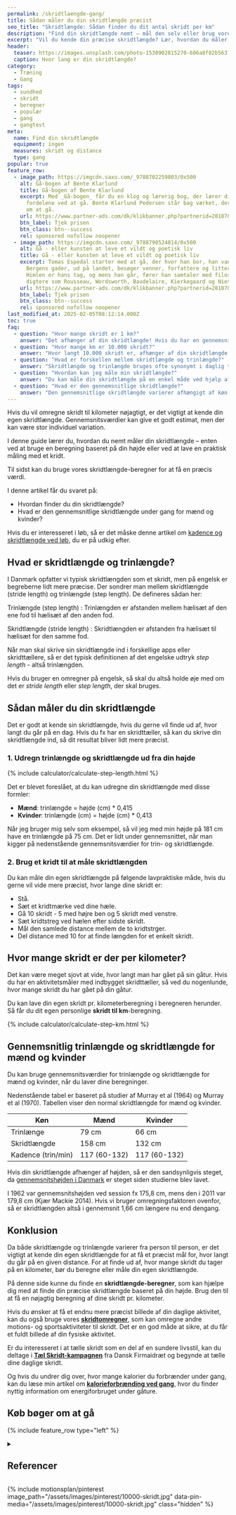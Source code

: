 ```yaml
---
permalink: /skridtlaengde-gang/
title: Sådan måler du din skridtlængde præcist
seo_title: "Skridtlængde: Sådan finder du dit antal skridt per km"
description: "Find din skridtlængde nemt – mål den selv eller brug vores beregner til at se dine skridt per kilometer."
excerpt: "Vil du kende din præcise skridtlængde? Lær, hvordan du måler den med en nem metode eller bruger vores beregner til at finde ud af, hvor mange skridt du tager per kilometer."
header:
  teaser: https://images.unsplash.com/photo-1530902815270-606a8f82b563?ixlib=rb-4.0.3&ixid=M3wxMjA3fDB8MHxwaG90by1wYWdlfHx8fGVufDB8fHx8fA%3D%3D&auto=format&fit=crop&h=300&w=400&q=10
  caption: Hvor lang er din skridtlængde?
category:
  - Træning
  - Gang
tags:
  - sundhed
  - skridt
  - beregner
  - populær
  - gang
  - gangtest
meta:
  name: Find din skridtlængde
  equipment: ingen
  measures: skridt og distance
  type: gang
popular: true
feature_row:
  - image_path: https://imgcdn.saxo.com/_9788702259803/0x500
    alt: Gå-bogen af Bente Klarlund
    title: Gå-bogen af Bente Klarlund
    excerpt: Med _Gå-bogen_ får du en klog og lærerig bog, der lærer dig om alle
      fordelene ved at gå. Bente Klarlund Pedersen står bag værket, der handler
      om at gå.
    url: https://www.partner-ads.com/dk/klikbanner.php?partnerid=28187&bannerid=43264&htmlurl=https://www.saxo.com/dk/gaa-bogen_bente-klarlund-pedersen_indbundet_9788702259803
    btn_label: Tjek prisen
    btn_class: btn--success
    rel: sponsored nofollow noopener
  - image_path: https://imgcdn.saxo.com/_9788790524814/0x500
    alt: Gå - eller kunsten at leve et vildt og poetisk liv
    title: Gå - eller kunsten at leve et vildt og poetisk liv
    excerpt: Tomas Espedal starter med at gå, der hvor han bor, han vandrer i
      Bergens gader, ud på landet, besøger venner, forfattere og litterater.
      Himlen er hans tag, og mens han går, fører han samtaler med filosoffer og
      digtere som Rousseau, Wordsworth, Baudelaire, Kierkegaard og Nietzsche.
    url: https://www.partner-ads.com/dk/klikbanner.php?partnerid=28187&bannerid=43264&htmlurl=https://www.saxo.com/dk/gaa-eller-kunsten-at-leve-et-vildt-og-poetisk-liv_tomas-espedal_haeftet_9788790524814
    btn_label: Tjek prisen
    btn_class: btn--success
    rel: sponsored nofollow noopener
last_modified_at: 2025-02-05T08:12:14.000Z
toc: true
faq:
  - question: "Hvor mange skridt er 1 km?"
    answer: "Det afhænger af din skridtlængde! Hvis du har en gennemsnitlig skridtlængde, kan du bruge den til at beregne, hvor mange skridt du tager på 1 km. Hvis din skridtlængde er 158 cm (for mænd) eller 132 cm (for kvinder), kan du bruge følgende formel til at estimere antallet af skridt på 1 km:\n\n- **Mænd**: 1 km / 1,58 m = cirka 633 skridt\n- **Kvinder**: 1 km / 1,32 m = cirka 757 skridt\n\nDu kan også bruge vores **skridtlængde-beregner** til at få et præcist tal baseret på din egen skridtlængde."
  - question: "Hvor mange km er 10.000 skridt?"
    answer: "Hvor langt 10.000 skridt er, afhænger af din skridtlængde. Hvis din skridtlængde er omkring 158 cm (for mænd) eller 132 cm (for kvinder), kan du beregne det som følger:\n\n- **Mænd** (gennemsnitlig skridtlængde på 158 cm): 10.000 skridt = ca. 6,3 km\n- **Kvinder** (gennemsnitlig skridtlængde på 132 cm): 10.000 skridt = ca. 5,7 km\n\nHvis du vil finde ud af præcis, hvor mange km du går på 10.000 skridt, kan du bruge vores **beregner** til at få en nøjagtig beregning baseret på din individuelle skridtlængde."
  - question: "Hvad er forskellen mellem skridtlængde og trinlængde?"
    answer: "Skridtlængde og trinlængde bruges ofte synonymt i daglig tale, men der er en forskel. Trinlængde (step length) er afstanden mellem hælisæt af den ene fod til hælisæt af den anden fod, mens skridtlængde (stride length) er afstanden mellem hælisæt af den samme fod (to skridt). Når du bruger en app eller en skridttæller, er det normalt trinlængde, du skal indtaste. Sørg derfor for at vide, hvilken værdi der kræves, når du bruger en skridttæller."
  - question: "Hvordan kan jeg måle min skridtlængde?"
    answer: "Du kan måle din skridtlængde på en enkel måde ved hjælp af et kridt og en måling:\n\n1. Sæt et kridtmærke ved hælen på din sko.\n2. Gå 10 skridt (5 med højre ben og 5 med venstre).\n3. Mål afstanden mellem de to kridtstreger.\n4. Del afstanden med 10 for at finde længden af et skridt.\n\nAlternativt kan du bruge vores **beregner** til at udregne din skridtlængde baseret på din højde."
  - question: "Hvad er den gennemsnitlige skridtlængde?"
    answer: "Den gennemsnitlige skridtlængde varierer afhængigt af køn og højde. For mænd er den gennemsnitlige skridtlængde omkring 158 cm, mens kvinder har en gennemsnitlig skridtlængde på 132 cm. Skridtlængden kan dog variere meget afhængigt af din kropsbygning og gangstil. Brug vores beregner for at finde din præcise skridtlængde!"
---
```


Hvis du vil omregne skridt til kilometer nøjagtigt, er det vigtigt at kende din egen skridtlængde. Gennemsnitsværdier kan give et godt estimat, men der kan være stor individuel variation.

I denne guide lærer du, hvordan du nemt måler din skridtlængde – enten ved at bruge en beregning baseret på din højde eller ved at lave en praktisk måling med et kridt. 

Til sidst kan du bruge vores skridtlængde-beregner for at få en præcis værdi.

I denne artikel får du svaret på:

- Hvordan finder du din skridtlængde? 
- Hvad er den gennemsnitlige skridtlængde under gang for mænd og kvinder?

Hvis du er interesseret i løb, så er det måske denne artikel om [kadence og skridtlængde ved løb](/gennemsnitlige-skridtlaengde-kadence-loeb/), du er på udkig efter.

## Hvad er skridtlængde og trinlængde?

I Danmark opfatter vi typisk skridtlængden som et skridt, men på engelsk er begreberne lidt mere præcise. Der sondrer man mellem skridtlængde (stride length) og trinlængde (step length). De defineres sådan her:

Trinlængde (step length)
: Trinlængden er afstanden mellem hælisæt af den ene fod til hælisæt af den anden fod.

Skridtlængde (stride length)
: Skridtlængden er afstanden fra hælisæt til hælisæt for den samme fod.

Når man skal skrive sin skridtlængde ind i forskellige apps eller skridttællere, så er det typisk definitionen af det engelske udtryk _step length_ - altså trinlængden.

Hvis du bruger en omregner på engelsk, så skal du altså holde øje med om det er _stride length_ eller _step length_, der skal bruges.

## Sådan måler du din skridtlængde

Det er godt at kende sin skridtlængde, hvis du gerne vil finde ud af, hvor langt du går på en dag. Hvis du fx har en skridttæller, så kan du skrive din skridtlængde ind, så dit resultat bliver lidt mere præcist.

### 1. Udregn trinlængde og skridtlængde ud fra din højde

{% include calculator/calculate-step-length.html %}

Det er blevet foreslået, at du kan udregne din skridtlængde med disse formler:

- **Mænd**: trinlængde = højde (cm) * 0,415
- **Kvinder**: trinlængde (cm) = højde (cm) * 0,413

Når jeg bruger mig selv som eksempel, så vil jeg med min højde på 181 cm have en trinlængde på 75 cm. Det er lidt under gennemsnittet, når man kigger på nedenstående gennemsnitsværdier for trin- og skridtlængde.

### 2. Brug et kridt til at måle skridtlængden

Du kan måle din egen skridtlængde på følgende lavpraktiske måde, hvis du gerne vil vide mere præcist, hvor lange dine skridt er:

- Stå.
- Sæt et kridtmærke ved dine hæle.
- Gå 10 skridt - 5 med højre ben og 5 skridt med venstre.
- Sæt kridtstreg ved hælen efter sidste skridt.
- Mål den samlede distance mellem de to kridtstrger.
- Del distance med 10 for at finde længden for et enkelt skridt.

## Hvor mange skridt er der per kilometer?

Det kan være meget sjovt at vide, hvor langt man har gået på sin gåtur. Hvis du har en aktivitetsmåler med indbygget skridttæller, så ved du nogenlunde, hvor mange skridt du har gået på din gåtur.

Du kan lave din egen skridt pr. kilometerberegning i beregneren herunder. Så får du dit egen personlige **skridt til km**-beregning.

{% include calculator/calculate-step-km.html %}

## Gennemsnitlig trinlængde og skridtlængde for mænd og kvinder

Du kan bruge gennemsnitsværdier for trinlængde og skridtlængde for mænd og kvinder, når du laver dine beregninger.

Nedenstående tabel er baseret på studier af Murray et al (1964) og Murray et al (1970). Tabellen viser den normal skridtlængde for mænd og kvinder.

| Køn                | Mænd         | Kvinder      |
|--------------------|--------------|--------------|
| Trinlænge          | 79 cm        | 66 cm        |
| Skridtlængde       | 158 cm       | 132 cm       |
| Kadence (trin/min) | 117 (60-132) | 117 (60-132) |

Hvis din skridtlængde afhænger af højden, så er den sandsynligvis steget, da [gennemsnitshøjden i Danmark](/hvad-er-gennemsnitshoejden-i-danmark/) er steget siden studierne blev lavet.

I 1962 var gennemsnitshøjden ved session fx 175,8 cm, mens den i 2011 var 179,8 cm (Kjær Mackie 2014). Hvis vi bruger omregningsfaktoren ovenfor, så er skridtlængden altså i gennemsnit 1,66 cm længere nu end dengang.

## Konklusion

Da både skridtlængde og trinlængde varierer fra person til person, er det vigtigt at kende din egen skridtlængde for at få et præcist mål for, hvor langt du går på en given distance. For at finde ud af, hvor mange skridt du tager på en kilometer, bør du beregne eller måle din egen skridtlængde.

På denne side kunne du finde en **skridtlængde-beregner**, som kan hjælpe dig med at finde din præcise skridtlængde baseret på din højde. Brug den til at få en nøjagtig beregning af dine skridt pr. kilometer.

Hvis du ønsker at få et endnu mere præcist billede af din daglige aktivitet, kan du også bruge vores **[skridtomregner](/omregn-motion-aktivitet-sport-til-skridt/)**, som kan omregne andre motions- og sportsaktiviteter til skridt. Det er en god måde at sikre, at du får et fuldt billede af din fysiske aktivitet.

Er du interesseret i at tælle skridt som en del af en sundere livsstil, kan du deltage i **[Tæl Skridt-kampagnen](/artikel/tael-skridt/)** fra Dansk Firmaidræt og begynde at tælle dine daglige skridt.

Og hvis du undrer dig over, hvor mange kalorier du forbrænder under gang, kan du læse min artikel om **[kalorieforbrænding ved gang](/forbraending-ved-gaa-gang/)**, hvor du finder nyttig information om energiforbruget under gåture.

## Køb bøger om at gå

{% include feature_row type="left" %}

<details markdown="1" class="references">
  <summary><h2 id="references">Referencer</h2></summary>

- Holden, M. K., K. M. Gill, og M. R. Magliozzi. 1986. “Gait Assessment for Neurologically Impaired Patients. Standards for Outcome Assessment”. Physical Therapy 66 (10): 1530–39. <https://doi.org/10.1093/ptj/66.10.1530>.
- “Kjær Mackie og Dänemark - 2014 - 65 år i tal Danmark siden 2. verdenskrig.pdf”. u.å. Set 25. juni 2020. <https://www.dst.dk/Site/Dst/Udgivelser/GetPubFile.aspx?id=19228&sid=65aarital>.
- Murray, M. P., A. B. Drought, og R. C. Kory. 1964. “WALKING PATTERNS OF NORMAL MEN”. The Journal of Bone and Joint Surgery. American Volume 46 (marts): 335–60.
- Murray, M. P., R. C. Kory, og S. B. Sepic. 1970. “Walking Patterns of Normal Women”. Archives of Physical Medicine and Rehabilitation 51 (11): 637–50.
- Stuberg, W. A., V. L. Colerick, D. J. Blanke, og W. Bruce. 1988. “Comparison of a Clinical Gait Analysis Method Using Videography and Temporal-Distance Measures with 16-Mm Cinematography”. Physical Therapy 68 (8): 1221–25.
- Tudor-Locke, Catrine, Cora L. Craig, John P. Thyfault, og John C. Spence. 2013. “A Step-Defined Sedentary Lifestyle Index: <5000 Steps/Day”. Applied Physiology, Nutrition, and Metabolism 38 (2): 100–114. <https://doi.org/10.1139/apnm-2012-0235>.
</details>

{% include motionsplan/pinterest image_path="/assets/images/pinterest/10000-skridt.jpg" data-pin-media="/assets/images/pinterest/10000-skridt.jpg" class="hidden" %}
